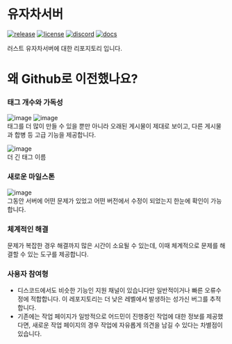 # 유자차서버
[![release](https://img.shields.io/github/release/MadeByPP/yujachaserver/all.svg)](https://github.com/MadeByPP/yujachaserver/releases)
[![license](https://img.shields.io/badge/license-MIT%20License%202.0-blueviolet)](https://github.com/MadeByPP/YujachaServer/blob/main/LICENSE)
[![discord](https://img.shields.io/badge/discord-참여하기-5865F2?logo=Discord&logoColor=white)](https://discord.gg/gQRXVp6z8Y)
[![docs](https://img.shields.io/static/v1?문서-message=보기&logo=gitbook&logoColor=ffffff&label=%20&labelColor=5c5c5c&color=3F89A1)](https://everee.gitbook.io/yujachaserver)

러스트 유자차서버에 대한 리포지토리 입니다.
# 왜 Github로 이전했나요?
### 태그 개수와 가독성
![image](https://github.com/user-attachments/assets/c5556e19-ccf3-494c-8d45-316ab5d5012a)
![image](https://github.com/user-attachments/assets/a026395f-17e1-40ad-a492-5c0142440ee0)  
태그를 더 많이 만들 수 있을 뿐만 아니라 오래된 게시물이 제대로 보이고, 다른 게시물과 합병 등 고급 기능을 제공합니다.

![image](https://github.com/user-attachments/assets/c1ea0d4f-9c15-4bc5-b5af-5f5caea19d1c)  
더 긴 태그 이름
### 새로운 마일스톤
![image](https://github.com/user-attachments/assets/0811c46c-3f4a-42e5-b73d-4a3ec415aac2)  
그동안 서버에 어떤 문제가 있었고 어떤 버전에서 수정이 되었는지 한눈에 확인이 가능합니다.
### 체계적인 해결
문제가 복잡한 경우 해결까지 많은 시간이 소요될 수 있는데, 이때 체계적으로 문제를 해결할 수 있는 도구를 제공합니다.
### 사용자 참여형
* 디스코드에서도 비슷한 기능인 지원 채널이 있습니다만 일반적이거나 빠른 오류수정에 적합합니다. 이 레포지토리는 더 낮은 레벨에서 발생하는 성가신 버그를 추적합니다.  
* 기존에는 작업 페이지가 일방적으로 어드민이 진행중인 작업에 대한 정보를 제공했다면, 새로운 작업 페이지의 경우 작업에 자유롭게 의견을 남길 수 있다는 차별점이 있습니다.
